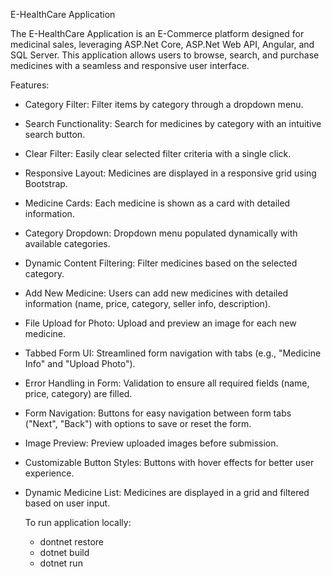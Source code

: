 E-HealthCare Application

The E-HealthCare Application is an E-Commerce platform designed for medicinal sales, leveraging ASP.Net Core, ASP.Net Web API, Angular, and SQL Server. This application allows users to browse, search, and purchase medicines with a seamless and responsive user interface.

Features:

* Category Filter: Filter items by category through a dropdown menu.
* Search Functionality: Search for medicines by category with an intuitive search button.
* Clear Filter: Easily clear selected filter criteria with a single click.
* Responsive Layout: Medicines are displayed in a responsive grid using Bootstrap.
* Medicine Cards: Each medicine is shown as a card with detailed information.
* Category Dropdown: Dropdown menu populated dynamically with available categories.
* Dynamic Content Filtering: Filter medicines based on the selected category.
* Add New Medicine: Users can add new medicines with detailed information (name, price, category, seller info, description).
* File Upload for Photo: Upload and preview an image for each new medicine.
* Tabbed Form UI: Streamlined form navigation with tabs (e.g., "Medicine Info" and "Upload Photo").
* Error Handling in Form: Validation to ensure all required fields (name, price, category) are filled.
* Form Navigation: Buttons for easy navigation between form tabs ("Next", "Back") with options to save or reset the form.
* Image Preview: Preview uploaded images before submission.
* Customizable Button Styles: Buttons with hover effects for better user experience.
* Dynamic Medicine List: Medicines are displayed in a grid and filtered based on user input.

  To run application locally:
  - dontnet restore
  - dotnet build
  - dotnet run
